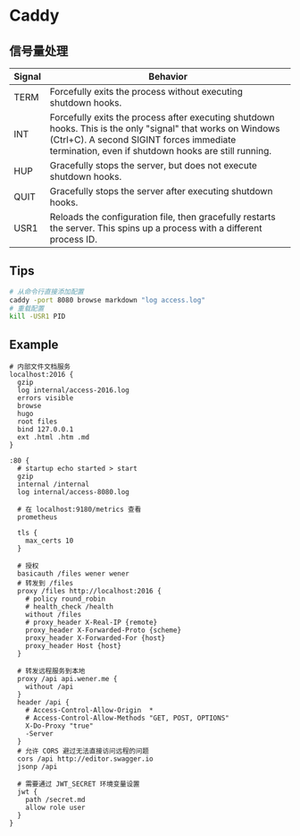 # Caddy

## 信号量处理

Signal|Behavior
----|----
TERM|Forcefully exits the process without executing shutdown hooks.
INT|Forcefully exits the process after executing shutdown hooks. This is the only "signal" that works on Windows (Ctrl+C). A second SIGINT forces immediate termination, even if shutdown hooks are still running.
HUP|Gracefully stops the server, but does not execute shutdown hooks.
QUIT|Gracefully stops the server after executing shutdown hooks.
USR1|Reloads the configuration file, then gracefully restarts the server. This spins up a process with a different process ID.


## Tips
```bash
# 从命令行直接添加配置
caddy -port 8080 browse markdown "log access.log"
# 重载配置
kill -USR1 PID
```

## Example
```
# 内部文件文档服务
localhost:2016 {
  gzip
  log internal/access-2016.log
  errors visible
  browse
  hugo
  root files
  bind 127.0.0.1
  ext .html .htm .md
}

:80 {
  # startup echo started > start
  gzip
  internal /internal
  log internal/access-8080.log

  # 在 localhost:9180/metrics 查看
  prometheus

  tls {
  	max_certs 10
  }

  # 授权
  basicauth /files wener wener
  # 转发到 /files
  proxy /files http://localhost:2016 {
    # policy round_robin
    # health_check /health
    without /files
    # proxy_header X-Real-IP {remote}
    proxy_header X-Forwarded-Proto {scheme}
    proxy_header X-Forwarded-For {host}
    proxy_header Host {host}
  }

  # 转发远程服务到本地
  proxy /api api.wener.me {
    without /api
  }
  header /api {
    # Access-Control-Allow-Origin  *
    # Access-Control-Allow-Methods "GET, POST, OPTIONS"
    X-Do-Proxy "true"
    -Server
  }
  # 允许 CORS 避过无法直接访问远程的问题
  cors /api http://editor.swagger.io
  jsonp /api

  # 需要通过 JWT_SECRET 环境变量设置
  jwt {
    path /secret.md
    allow role user
  }
}

```
